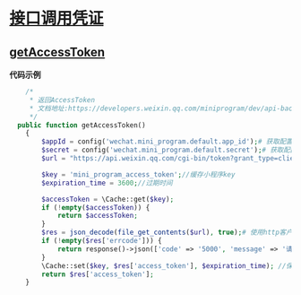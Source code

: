 #  [接口调用凭证](https://developers.weixin.qq.com/miniprogram/dev/api-backend/open-api/access-token/auth.getAccessToken.html)

## [getAccessToken](https://developers.weixin.qq.com/miniprogram/dev/api-backend/open-api/access-token/auth.getAccessToken.html)

**代码示例**

```php
    /*
     * 返回AccessToken
     * 文档地址:https://developers.weixin.qq.com/miniprogram/dev/api-backend/open-api/access-token/auth.getAccessToken.html
     */
  public function getAccessToken()
    {
        $appId = config('wechat.mini_program.default.app_id');# 获取配置文件中的appId
        $secret = config('wechat.mini_program.default.secret');# 获取配置文件中的secret
        $url = "https://api.weixin.qq.com/cgi-bin/token?grant_type=client_credential&appid={$appId}&secret={$secret}";

        $key = 'mini_program_access_token';//缓存小程序key
        $expiration_time = 3600;//过期时间

        $accessToken = \Cache::get($key);
        if (!empty($accessToken)) {
            return $accessToken;
        }
        $res = json_decode(file_get_contents($url), true);# 使用http客户端调用
        if (!empty($res['errcode'])) {
            return response()->json(['code' => '5000', 'message' => '请求异常', 'data' => $res]);
        }
        \Cache::set($key, $res['access_token'], $expiration_time); //保存缓存
        return $res['access_token'];
    }
```



